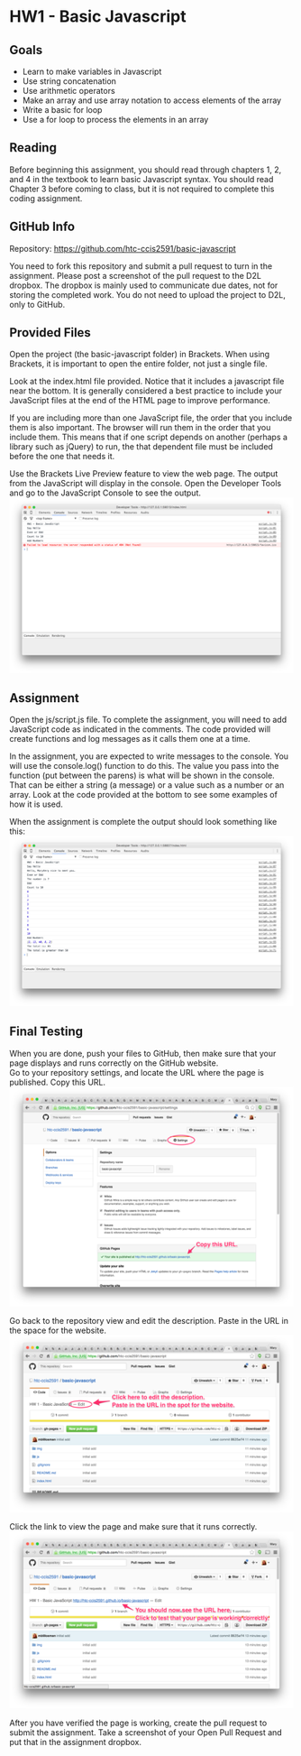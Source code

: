 # HW1 - Basic Javascript

## Goals
- Learn to make variables in Javascript
- Use string concatenation
- Use arithmetic operators
- Make an array and use array notation to access elements of the array
- Write a basic for loop
- Use a for loop to process the elements in an array

## Reading
Before beginning this assignment, you should read through chapters 1, 2, and 4 in the textbook to learn basic Javascript syntax.  You should read Chapter 3 before coming to class, but it is not required to complete this coding assignment.

## GitHub Info
Repository:  https://github.com/htc-ccis2591/basic-javascript

You need to fork this repository and submit a pull request to turn in the assignment.  Please post a screenshot of the pull request to the D2L dropbox.  The dropbox is mainly used to communicate due dates, not for storing the completed work.  You do not need to upload the project to D2L, only to GitHub.

## Provided Files
Open the project (the basic-javascript folder) in Brackets. When using Brackets, it is important to open the entire folder, not just a single file.

Look at the index.html file provided.  Notice that it includes a javascript file near the bottom.  It is generally considered a best practice to include your JavaScript files at the end of the HTML page to improve performance.  

If you are including more than one JavaScript file, the order that you include them is also important. The browser will run them in the order that you include them. This means that if one script depends on another (perhaps a library such as jQuery) to run, the that dependent file must be included before the one that needs it.

Use the Brackets Live Preview feature to view the web page.  The output from the JavaScript will display in the console.  Open the Developer Tools and go to the JavaScript Console to see the output.
![Screenshot of initial output](img/initial-output.png)

## Assignment
Open the js/script.js file.  To complete the assignment, you will need to add JavaScript code as indicated in the comments. The code provided will create functions and log messages as it calls them one at a time.

In the assignment, you are expected to write messages to the console.  You will use the console.log() function to do this.  The value you pass into the function (put between the parens) is what will be shown in the console.  That can be either a string (a message) or a value such as a number or an array.  Look at the code provided at the bottom to see some examples of how it is used.

When the assignment is complete the output should look something like this:
![Screenshot of example output](img/finished-output-ex.png)

## Final Testing
When you are done, push your files to GitHub, then make sure that your page displays and runs correctly on the GitHub website.  
Go to your repository settings, and locate the URL where the page is published.  Copy this URL.
![Screenshot of repository settings](img/repository-settings.png)

Go back to the repository view and edit the description. Paste in the URL in the space for the website.  
![Screenshot of the description and edit location](img/edit-repository-description.png)

Click the link to view the page and make sure that it runs correctly.  
![Screenshot of the updated description with link](img/test-page-url.png)

After you have verified the page is working, create the pull request to submit the assignment.  Take a screenshot of your Open Pull Request and put that in the assignment dropbox.
